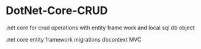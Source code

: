 # DotNet-Core-CRUD
.net core for crud operations with entity frame work and local sql db object 

.net core
entity framework 
migrations 
dbcontext 
MVC
